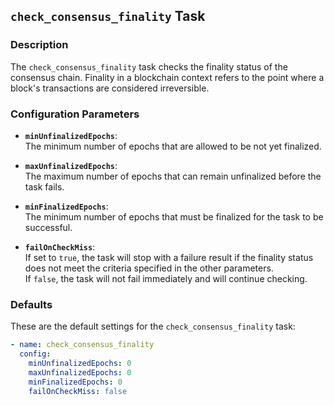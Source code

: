 ## `check_consensus_finality` Task

### Description
The `check_consensus_finality` task checks the finality status of the consensus chain. Finality in a blockchain context refers to the point where a block's transactions are considered irreversible.

### Configuration Parameters

- **`minUnfinalizedEpochs`**:\
  The minimum number of epochs that are allowed to be not yet finalized.

- **`maxUnfinalizedEpochs`**:\
  The maximum number of epochs that can remain unfinalized before the task fails.

- **`minFinalizedEpochs`**:\
  The minimum number of epochs that must be finalized for the task to be successful.

- **`failOnCheckMiss`**:\
  If set to `true`, the task will stop with a failure result if the finality status does not meet the criteria specified in the other parameters. \
  If `false`, the task will not fail immediately and will continue checking.

### Defaults

These are the default settings for the `check_consensus_finality` task:

```yaml
- name: check_consensus_finality
  config:
    minUnfinalizedEpochs: 0
    maxUnfinalizedEpochs: 0
    minFinalizedEpochs: 0
    failOnCheckMiss: false
```
